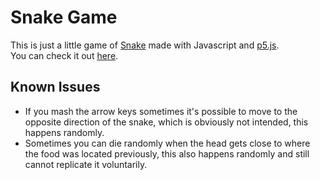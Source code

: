# Snake Game
This is just a little game of [Snake](https://en.wikipedia.org/wiki/Snake_%28video_game_genre%29) made with Javascript and [p5.js](https://p5js.org/).</br>
You can check it out [here](https://moonstar-x.github.io/snake-game-js).

## Known Issues
<ul>
  <li>If you mash the arrow keys sometimes it's possible to move to the opposite direction of the snake, which is obviously not intended, this happens randomly.</li>
  <li>Sometimes you can die randomly when the head gets close to where the food was located previously, this also happens randomly and still cannot replicate it voluntarily.</li>
</ul>
